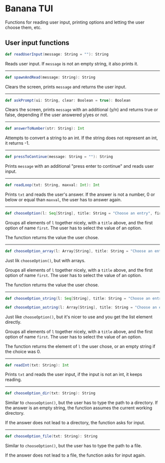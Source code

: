 # Banana TUI

Functions for reading user input, printing options and letting the user choose them, etc.

## User input functions

```scala
def readUserInput(message: String = ""): String
```
Reads user input. If ```message``` is not an empty string, it also prints it.

---

```scala
def spawnAndRead(message: String): String
```
Clears the screen, prints ```message``` and returns the user input.

---

```scala
def askPrompt(ui: String, clear: Boolean = true): Boolean
```
Clears the screen, prints ```message``` with an additional (y/n) and returns true or false, depending if the user answered y/yes or not.

---

```scala
def answerToNumber(str: String): Int
```
Attempts to convert a string to an int. If the string does not represent an int, it returns -1.

---

```scala
def pressToContinue(message: String = ""): String
```
Prints ```message``` with an additional "press enter to continue" and reads user input.

---

```scala
def readLoop(txt: String, maxval: Int): Int
```
Prints ```txt``` and reads the user's answer. If the answer is not a number, 0 or below or equal than ```maxval```, the user has to answer again.

---

```scala
def chooseOption(l: Seq[String], title: String = "Choose an entry", first: String = "Exit"): Int
```
Groups all elements of ```l``` together nicely, with a ```title``` above, and the first option of name ```first```. The user has to select the value of an option.

The function returns the value the user chose.

---

```scala
def chooseOption_array(l: Array[String], title: String = "Choose an entry", first: String = "Exit"): Int
```
Just lik ```chooseOption()```, but with arrays.

Groups all elements of ```l``` together nicely, with a ```title``` above, and the first option of name ```first```. The user has to select the value of an option.

The function returns the value the user chose.

---

```scala
def chooseOption_string(l: Seq[String], title: String = "Choose an entry", first: String = "Exit"): String
```
```scala
def chooseOption_astring(l: Array[String], title: String = "Choose an entry", first: String = "Exit"): String
```
Just like ```chooseOption()```, but it's nicer to use and you get the list element directly.

Groups all elements of ```l``` together nicely, with a ```title``` above, and the first option of name ```first```. The user has to select the value of an option.

The function returns the element of ```l``` the user chose, or an empty string if the choice was 0.

---

```scala
def readInt(txt: String): Int
```
Prints ```txt``` and reads the user input, if the input is not an int, it keeps reading.

---

```scala
def chooseOption_dir(txt: String): String
```
Similar to ```chooseOption()```, but the user has to type the path to a directory. If the answer is an empty string, the function assumes the current working directory.

If the answer does not lead to a directory, the function asks for input.

---

```scala
def chooseOption_file(txt: String): String
```
Similar to ```chooseOption()```, but the user has to type the path to a file.

If the answer does not lead to a file, the function asks for input again.
